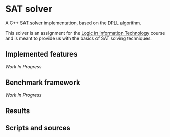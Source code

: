 # SAT solver

A C++ [SAT solver](http://en.wikipedia.org/wiki/Boolean_satisfiability_problem#Algorithms_for_solving_SAT) 
implementation, based on the [DPLL](http://en.wikipedia.org/wiki/DPLL_algorithm) algorithm.

This solver is an assignment for the 
[Logic in Information Technology](http://www.fib.upc.edu/en/estudiar-enginyeria-informatica/assignatures/LI.html) 
course and is meant to provide us with the basics of SAT solving techniques.

## Implemented features

*Work In Progress*

## Benchmark framework

*Work In Progress*

## Results

## Scripts and sources


